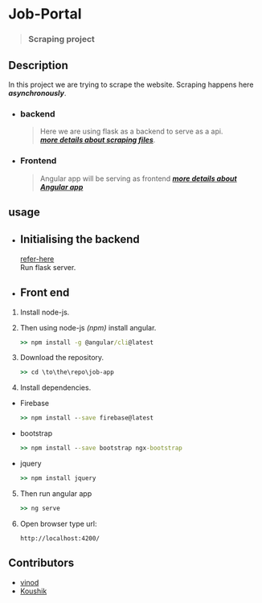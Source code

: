 # Job-Portal
> ### Scraping project

## Description

In this project we are trying to scrape the website. Scraping happens here ***asynchronously***.

- ### backend
  > Here we are using flask as a backend to serve as a api.  
  ***[more details about scraping files](https://github.com/raita0100/Job-Portal/blob/master/backend/)***.  
  
- ### Frontend
  > Angular app will be serving as frontend
  ***[more details about Angular app](https://github.com/raita0100/Job-Portal/blob/master/job-app/)***
 
 ## usage 
 - ## Initialising the backend
    [refer-here](https://github.com/raita0100/Job-Portal/tree/master/backend#requirements)  
    Run flask server.
  
 - ## Front end  
 1. Install node-js.  
 
 2. Then using node-js _(npm)_ install angular.  
    ```cmd
    >> npm install -g @angular/cli@latest
    ```
 
 3. Download the repository.  
    ```cmd
    >> cd \to\the\repo\job-app
    ```
  
  4. Install dependencies.  
   - Firebase
     ```cmd
     >> npm install --save firebase@latest
     ```
   - bootstrap
     ```cmd
     >> npm install --save bootstrap ngx-bootstrap
     ```
   - jquery
     ```cmd
     >> npm install jquery
     ```
      
  5. Then run angular app
     ```cmd
     >> ng serve
     ```
  6. Open browser type url:
     ```link
     http://localhost:4200/
     ```
     
## Contributors
* [vinod](https://github.com/raita0100)
* [Koushik](https://github.com/koushikkolli)
 
